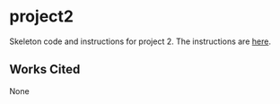 # project2
Skeleton code and instructions for project 2. The instructions are [here](http://bc-cisc3120-s17.github.io/project2).
## Works Cited
None
